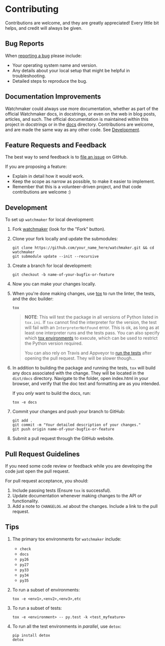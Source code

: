 # Contributing

Contributions are welcome, and they are greatly appreciated! Every little bit
helps, and credit will always be given.

## Bug Reports

When [reporting a bug][0] please include:

*   Your operating system name and version.
*   Any details about your local setup that might be helpful in
    troubleshooting.
*   Detailed steps to reproduce the bug.

## Documentation Improvements

Watchmaker could always use more documentation, whether as part of the official
Watchmaker docs, in docstrings, or even on the web in blog posts, articles, and
such. The official documentation is maintained within this project in
docstrings or in the [docs][3] directory. Contributions are
welcome, and are made the same way as any other code. See
[Development](#development).

## Feature Requests and Feedback

The best way to send feedback is to [file an issue][0] on GitHub.

If you are proposing a feature:

*   Explain in detail how it would work.
*   Keep the scope as narrow as possible, to make it easier to implement.
*   Remember that this is a volunteer-driven project, and that code
    contributions are welcome :)

## Development

To set up `watchmaker` for local development:

1.  Fork [watchmaker](https://github.com/plus3it/watchmaker) (look for the
    "Fork" button).

2.  Clone your fork locally and update the submodules:

    ```shell
    git clone https://github.com/your_name_here/watchmaker.git && cd watchmaker
    git submodule update --init --recursive
    ```

3.  Create a branch for local development:

    ```shell
    git checkout -b name-of-your-bugfix-or-feature
    ```

4.  Now you can make your changes locally.

5.  When you're done making changes, use [tox][2] to run the linter, the tests,
    and the doc builder:

    ```shell
    tox
    ```

    > **NOTE**: This will test the package in all versions of Python listed in
    > `tox.ini`. If `tox` cannot find the interpreter for the version, the test
    > will fail with an `InterpreterNotFound` error. This is ok, as long as at
    > least one interpreter runs and the tests pass. You can also specify which
    > [tox environments](#tips) to execute, which can be used to restrict the
    > Python version required.
    >
    > You can also rely on Travis and Appveyor to [run the tests][1] after
    > opening the pull request. They will be slower though...

6.  In addition to building the package and running the tests, `tox` will build
    any docs associated with the change. They will be located in the
    `dist/docs` directory. Navigate to the folder, open index.html in your
    browser, and verify that the doc text and formatting are as you intended.

    If you _only_ want to build the docs, run:

    ```shell
    tox -e docs
    ```

7.  Commit your changes and push your branch to GitHub:

    ```shell
    git add .
    git commit -m "Your detailed description of your changes."
    git push origin name-of-your-bugfix-or-feature
    ```

8.  Submit a pull request through the GitHub website.

## Pull Request Guidelines

If you need some code review or feedback while you are developing the code just
open the pull request.

For pull request acceptance, you should:

1.  Include passing tests (Ensure ``tox`` is successful).
2.  Update documentation whenever making changes to the API or functionality.
3.  Add a note to ``CHANGELOG.md`` about the changes. Include a link to the
    pull request.

## Tips

1.  The primary tox environments for `watchmaker` include:

    *   `check`
    *   `docs`
    *   `py26`
    *   `py27`
    *   `py33`
    *   `py34`
    *   `py35`

2.  To run a subset of environments:

    ```shell
    tox -e <env1>,<env2>,<env3>,etc
    ```

3.  To run a subset of tests:

    ```shell
    tox -e <environment> -- py.test -k <test_myfeature>
    ```

4.  To run all the test environments in _parallel_, use `detox`:

    ```shell
    pip install detox
    detox
    ```

[0]: https://github.com/plus3it/watchmaker/issues
[1]: https://travis-ci.org/plus3it/watchmaker/pull_requests
[2]: https://tox.readthedocs.io/en/latest/install.html
[3]: https://github.com/plus3it/watchmaker/tree/develop/docs
